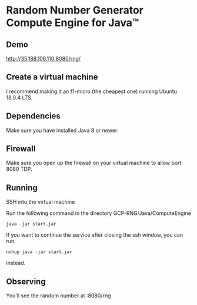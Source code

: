 # Random Number Generator Compute Engine for Java™

## Demo

http://35.188.106.110:8080/rng/

## Create a virtual machine

I recommend making it an f1-micro (the cheapest one) running Ubuntu 18.0.4 LTS.

## Dependencies

Make sure you have installed Java 8 or newer.

## Firewall

Make sure you open up the firewall on your virtual machine to allow port 8080 TDP.

## Running

SSH into the virtual machine

Run the following command in the directory GCP-RNG/Java/ComputeEngine

`java -jar start.jar`

If you want to continue the service after closing the ssh window, you can run

`nohup java -jar start.jar`

instead.

## Observing

You'll see the random number at <external ip>:8080/rng
